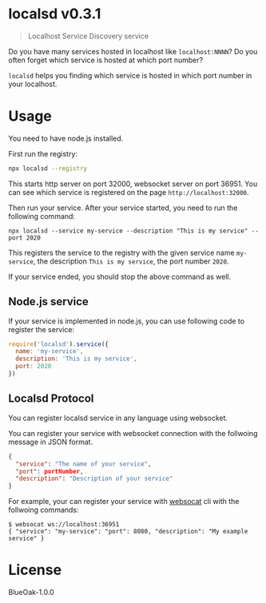 # localsd v0.3.1

> Localhost Service Discovery service

Do you have many services hosted in localhost like `localhost:NNNN`? Do you often forget which service is hosted at which port number?

`localsd` helps you finding which service is hosted in which port number in your localhost.

# Usage

You need to have node.js installed.

First run the registry:

```sh
npx localsd --registry
```

This starts http server on port 32000, websocket server on port 36951. You can see which service is registered on the page `http://localhost:32000`.

Then run your service. After your service started, you need to run the following command:

```
npx localsd --service my-service --description "This is my service" --port 2020
```

This registers the service to the registry with the given service name `my-service`, the description `This is my service`, the port number `2020`.

If your service ended, you should stop the above command as well.

## Node.js service

If your service is implemented in node.js, you can use following code to register the service:

```js
require('localsd').service({
  name: 'my-service',
  description: 'This is my service',
  port: 2020
})
```

## Localsd Protocol

You can register localsd service in any language using websocket.

You can register your service with websocket connection with the follwoing message in JSON format.

```json
{
  "service": "The name of your service",
  "port": portNumber,
  "description": "Description of your service"
}
```

For example, your can register your service with [websocat][] cli with the follwoing commands:

```
$ websocat ws://localhost:36951
{ "service": "my-service": "port": 8080, "description": "My example service" }
```

# License

BlueOak-1.0.0

[websocat]: https://github.com/vi/websocat
